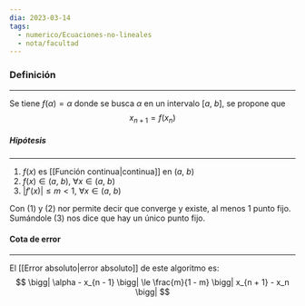 ```yaml
---
dia: 2023-03-14
tags:
  - numerico/Ecuaciones-no-lineales
  - nota/facultad
---
```

### Definición
---
Se tiene $f(\alpha) = \alpha$ donde se busca $\alpha$ en un intervalo $[a, ~b]$, se propone que $$ x_{n + 1} = f(x_n) $$
##### Hipótesis
---
1. $f(x)$ es [[Función continua|continua]] en $(a, ~ b)$
2. $f(x) \in (a, ~b)$, $\forall x \in (a, ~b)$
3. $|f'(x)| \le m < 1$, $\forall x \in (a, ~b)$

Con (1) y (2) nor permite decir que converge y existe, al menos 1 punto fijo. Sumándole (3) nos dice que hay un único punto fijo.

#### Cota de error
---
El [[Error absoluto|error absoluto]] de este algoritmo es: $$ \bigg| \alpha - x_{n - 1} \bigg| \le \frac{m}{1 - m} \bigg| x_{n + 1} - x_n \bigg| $$